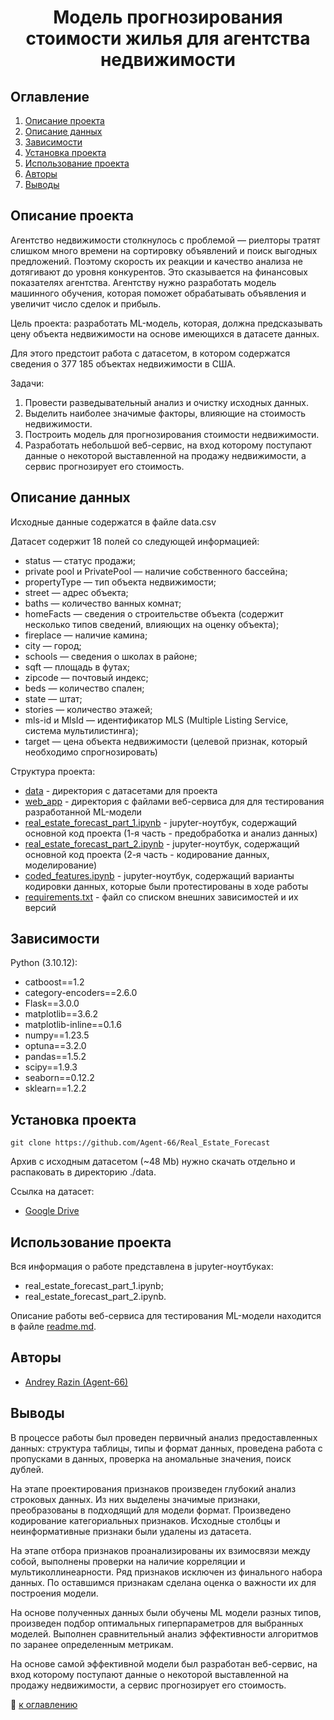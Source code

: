 
# <center> Модель прогнозирования стоимости жилья для агентства недвижимости </center>

## Оглавление
1. [Описание проекта](https://github.com/Agent-66/Real_Estate_Forecast/blob/main/README.md#Описание-проекта)
2. [Описание данных](https://github.com/Agent-66/Real_Estate_Forecast/blob/main/README.md#Описание-данных)
3. [Зависимости](https://github.com/Agent-66/Real_Estate_Forecast/blob/main/README.md#Зависимости)
4. [Установка проекта](https://github.com/Agent-66/Real_Estate_Forecast/blob/main/README.md#Установка-проекта)
5. [Использование проекта](https://github.com/Agent-66/Real_Estate_Forecast/blob/main/README.md#Использование-проекта)
6. [Авторы](https://github.com/Agent-66/Real_Estate_Forecast/blob/main/README.md#Авторы)
7. [Выводы](https://github.com/Agent-66/Real_Estate_Forecast/blob/main/README.md#Выводы)

## Описание проекта

Агентство недвижимости столкнулось с проблемой — риелторы тратят слишком много времени на сортировку объявлений и поиск выгодных предложений. Поэтому скорость их реакции и качество анализа не дотягивают до уровня конкурентов. Это сказывается на финансовых показателях агентства. Агентству нужно разработать модель машинного обучения, которая поможет обрабатывать объявления и увеличит число сделок и прибыль.

Цель проекта: разработать ML-модель, которая, должна предсказывать цену объекта недвижимости на основе имеющихся в датасете данных.

Для этого предстоит работа с датасетом, в котором содержатся сведения о 377 185 объектах недвижимости в США.

Задачи:

1. Провести разведывательный анализ и очистку исходных данных.
2. Выделить наиболее значимые факторы, влияющие на стоимость недвижимости.
3. Построить модель для прогнозирования стоимости недвижимости.
4. Разработать небольшой веб-сервис, на вход которому поступают данные о некоторой выставленной на продажу недвижимости, а сервис прогнозирует его стоимость.

## Описание данных

Исходные данные содержатся в файле data.csv

Датасет содержит 18 полей со следующей информацией:

* status — статус продажи;
* private pool и PrivatePool — наличие собственного бассейна;
* propertyType — тип объекта недвижимости;
* street — адрес объекта;
* baths — количество ванных комнат;
* homeFacts — сведения о строительстве объекта (содержит несколько типов сведений, влияющих на оценку объекта);
* fireplace — наличие камина;
* city — город;
* schools — сведения о школах в районе;
* sqft — площадь в футах;
* zipcode — почтовый индекс;
* beds — количество спален;
* state — штат;
* stories — количество этажей;
* mls-id и MlsId — идентификатор MLS (Multiple Listing Service, система мультилистинга);
* target — цена объекта недвижимости (целевой признак, который необходимо спрогнозировать)

Структура проекта:

* [data](./data/) - директория с датасетами для проекта
* [web_app](./web_app/) - директория с файлами веб-сервиса для для тестирования разработанной ML-модели 
* [real_estate_forecast_part_1.ipynb](./real_estate_forecast_part_1.ipynb) - jupyter-ноутбук, содержащий основной код проекта (1-я часть - предобработка и анализ данных)
* [real_estate_forecast_part_2.ipynb](./real_estate_forecast_part_2.ipynb) - jupyter-ноутбук, содержащий основной код проекта (2-я часть - кодирование данных, моделирование)
* [coded_features.ipynb](./coded_features.ipynb) - jupyter-ноутбук, содержащий варианты кодировки данных, которые были протестированы в ходе работы
* [requirements.txt](./requirements.txt) - файл со списком внешних зависимостей и их версий 

## Зависимости

Python (3.10.12):
* catboost==1.2
* category-encoders==2.6.0
* Flask==3.0.0
* matplotlib==3.6.2
* matplotlib-inline==0.1.6
* numpy==1.23.5
* optuna==3.2.0
* pandas==1.5.2
* scipy==1.9.3
* seaborn==0.12.2
* sklearn==1.2.2

## Установка проекта

```
git clone https://github.com/Agent-66/Real_Estate_Forecast
```
Архив с исходным датасетом (~48 Mb) нужно скачать отдельно и распаковать в директорию ./data.

Ссылка на датасет:
* [Google Drive](https://drive.google.com/file/d/1GeglODnyOSqErb5Ei5_93PdjatJb0laM/view?usp=sharing) 

## Использование проекта

Вся информация о работе представлена в jupyter-ноутбуках:
- real_estate_forecast_part_1.ipynb;
- real_estate_forecast_part_2.ipynb.

Описание работы веб-сервиса для тестирования ML-модели находится в файле [readme.md](./web_app/readme.md).

## Авторы

* [Andrey Razin (Agent-66)](https://github.com/Agent-66)

## Выводы

В процессе работы был проведен первичный анализ предоставленных данных: структура таблицы, типы и формат данных, проведена работа с пропусками в данных, проверка на аномальные значения, поиск дублей.

На этапе проектирования признаков произведен глубокий анализ строковых данных. Из них выделены значимые признаки, преобразованы в подходящий для модели формат. Произведено кодирование категориальных признаков. Исходные столбцы и неинформативные признаки были удалены из датасета.

На этапе отбора признаков проанализированы их взимосвязи между собой, выполнены проверки на наличие корреляции и мультиколлинеарности. Ряд признаков исключен из финального набора данных. По оставшимся признакам сделана оценка о важности их для построения модели.

На основе полученных данных были обучены ML модели разных типов, произведен подбор оптимальных гиперпараметров для выбранных моделей. Выполнен сравнительный анализ эффективности алгоритмов по заранее определенным метрикам.

На основе самой эффективной модели был разработан веб-сервис, на вход которому поступают данные о некоторой выставленной на продажу недвижимости, а сервис прогнозирует его стоимость.

:arrow_up_small: [к оглавлению](https://github.com/Agent-66/Real_Estate_Forecast/blob/main/README.md#Оглавление)



